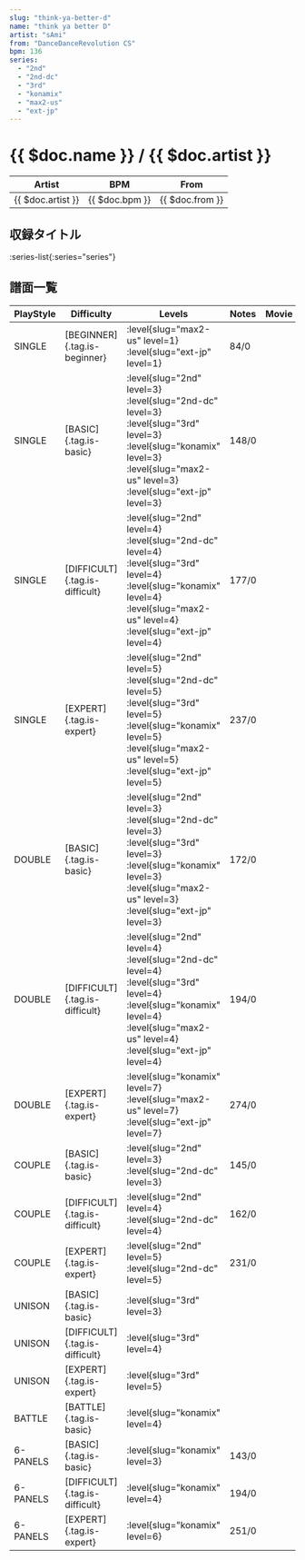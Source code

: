 ```yaml
---
slug: "think-ya-better-d"
name: "think ya better D"
artist: "sAmi"
from: "DanceDanceRevolution CS"
bpm: 136
series:
  - "2nd"
  - "2nd-dc"
  - "3rd"
  - "konamix"
  - "max2-us"
  - "ext-jp"
---
```


# {{ $doc.name }} / {{ $doc.artist }}

|Artist|BPM|From|
|------|---|----|
|{{ $doc.artist }}|{{ $doc.bpm }}|{{ $doc.from }}|

## 収録タイトル

:series-list{:series="series"}

## 譜面一覧

|PlayStyle|Difficulty|Levels|Notes|Movie|
|---------|----------|------|-----|-----|
|SINGLE|[BEGINNER]{.tag.is-beginner}|<div class="field is-grouped is-grouped-multiline">:level{slug="max2-us" level=1} :level{slug="ext-jp" level=1}</div>|84/0||
|SINGLE|[BASIC]{.tag.is-basic}|<div class="field is-grouped is-grouped-multiline">:level{slug="2nd" level=3} :level{slug="2nd-dc" level=3} :level{slug="3rd" level=3} :level{slug="konamix" level=3} :level{slug="max2-us" level=3} :level{slug="ext-jp" level=3}</div>|148/0||
|SINGLE|[DIFFICULT]{.tag.is-difficult}|<div class="field is-grouped is-grouped-multiline">:level{slug="2nd" level=4} :level{slug="2nd-dc" level=4} :level{slug="3rd" level=4} :level{slug="konamix" level=4} :level{slug="max2-us" level=4} :level{slug="ext-jp" level=4}</div>|177/0||
|SINGLE|[EXPERT]{.tag.is-expert}|<div class="field is-grouped is-grouped-multiline">:level{slug="2nd" level=5} :level{slug="2nd-dc" level=5} :level{slug="3rd" level=5} :level{slug="konamix" level=5} :level{slug="max2-us" level=5} :level{slug="ext-jp" level=5}</div>|237/0||
|DOUBLE|[BASIC]{.tag.is-basic}|<div class="field is-grouped is-grouped-multiline">:level{slug="2nd" level=3} :level{slug="2nd-dc" level=3} :level{slug="3rd" level=3} :level{slug="konamix" level=3} :level{slug="max2-us" level=3} :level{slug="ext-jp" level=3}</div>|172/0||
|DOUBLE|[DIFFICULT]{.tag.is-difficult}|<div class="field is-grouped is-grouped-multiline">:level{slug="2nd" level=4} :level{slug="2nd-dc" level=4} :level{slug="3rd" level=4} :level{slug="konamix" level=4} :level{slug="max2-us" level=4} :level{slug="ext-jp" level=4}</div>|194/0||
|DOUBLE|[EXPERT]{.tag.is-expert}|<div class="field is-grouped is-grouped-multiline">:level{slug="konamix" level=7} :level{slug="max2-us" level=7} :level{slug="ext-jp" level=7}</div>|274/0||
|COUPLE|[BASIC]{.tag.is-basic}|<div class="field is-grouped is-grouped-multiline">:level{slug="2nd" level=3} :level{slug="2nd-dc" level=3}</div>|145/0||
|COUPLE|[DIFFICULT]{.tag.is-difficult}|<div class="field is-grouped is-grouped-multiline">:level{slug="2nd" level=4} :level{slug="2nd-dc" level=4}</div>|162/0||
|COUPLE|[EXPERT]{.tag.is-expert}|<div class="field is-grouped is-grouped-multiline">:level{slug="2nd" level=5} :level{slug="2nd-dc" level=5}</div>|231/0||
|UNISON|[BASIC]{.tag.is-basic}|<div class="field is-grouped is-grouped-multiline">:level{slug="3rd" level=3}</div>|||
|UNISON|[DIFFICULT]{.tag.is-difficult}|<div class="field is-grouped is-grouped-multiline">:level{slug="3rd" level=4}</div>|||
|UNISON|[EXPERT]{.tag.is-expert}|<div class="field is-grouped is-grouped-multiline">:level{slug="3rd" level=5}</div>|||
|BATTLE|[BATTLE]{.tag.is-basic}|<div class="field is-grouped is-grouped-multiline">:level{slug="konamix" level=4}</div>|||
|6-PANELS|[BASIC]{.tag.is-basic}|<div class="field is-grouped is-grouped-multiline">:level{slug="konamix" level=3}</div>|143/0||
|6-PANELS|[DIFFICULT]{.tag.is-difficult}|<div class="field is-grouped is-grouped-multiline">:level{slug="konamix" level=4}</div>|194/0||
|6-PANELS|[EXPERT]{.tag.is-expert}|<div class="field is-grouped is-grouped-multiline">:level{slug="konamix" level=6}</div>|251/0||
